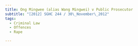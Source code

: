 ```yaml
---
title: Ong Mingwee (alias Wang Mingwei) v Public Prosecutor
subtitle: "[2012] SGHC 244 / 30\_November\_2012"
tags:
  - Criminal Law
  - Offences
  - Rape

---
```


